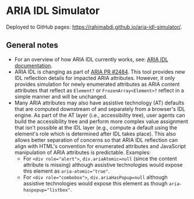 # ARIA IDL Simulator

Deployed to GitHub pages: https://rahimabdi.github.io/aria-idl-simulator/.

## General notes

- For an overview of how ARIA IDL currently works, see: [ARIA IDL documentation](https://github.com/w3c/aria/blob/main/documentation/aria-idl.md).
- ARIA IDL is changing as part of [ARIA PR #2484](https://github.com/w3c/aria/pull/2484). This tool provides new IDL reflection details for impacted ARIA attributes. However, it only provides simulation for newly enumerated attributes as ARIA content attributes that reflect as `Element?` or `FrozenArray<Element>?` reflect in a simple manner and will be unchanged.
- Many ARIA attributes may also have assistive technology (AT) defaults that are computed downstream of and separately from a browser's IDL engine. As part of the AT layer (i.e., accessibility tree), user agents can build the accessibility tree and perform more complex value assignment that isn't possible at the IDL layer (e.g., compute a default using the element's role which is determined after IDL takes place). This also allows better separation of concerns so that ARIA IDL reflection can align with HTML's convention for enumerated attributes and JavaScript manipulation of ARIA attributes is predictable. Examples:
    - For `<div role="alert">`, `div.ariaAtomic=null` (since the content attribute is missing) although assistive technologies would expose this element as `aria-atomic="true"`.
    - For `<div role="combobox">`, `div.ariaHasPopup=null` although assistive technologies would expose this element as though `aria-haspopup="listbox"`.